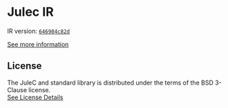 # Julec IR

IR version: [`646984c82d`](https://github.com/julelang/jule/tree/646984c82d85db21bdff8275e945d3fa000987d1)

[See more information](https://manual.jule.dev/getting-started/install-from-source/compile-from-ir.html)

## License

The JuleC and standard library is distributed under the terms of the BSD 3-Clause license. \
[See License Details](./LICENSE)
